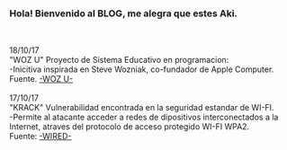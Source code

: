 
   <H3>Hola! Bienvenido al BLOG, me alegra que estes Aki.</H3>
  <br>
  
  18/10/17
  <br>
  "WOZ U" Proyecto de Sistema Educativo en programacion:
  <br>
  -Inicitiva inspirada en Steve Wozniak, co-fundador de Apple Computer. 
  <br>
Fuente. <a href="https://woz-u.com/">-WOZ U-</a>
<br>
<br>
  17/10/17
<br>
"KRACK" Vulnerabilidad encontrada en la seguridad estandar de WI-FI.
<br>
-Permite al atacante acceder a redes de dipositivos interconectados a la Internet, atraves del protocolo de acceso protegido WI-FI WPA2.
<br/>
Fuente: <a href="https://www.wired.com/story/krack-wi-fi-wpa2-vulnerability/">-WIRED-</a>

